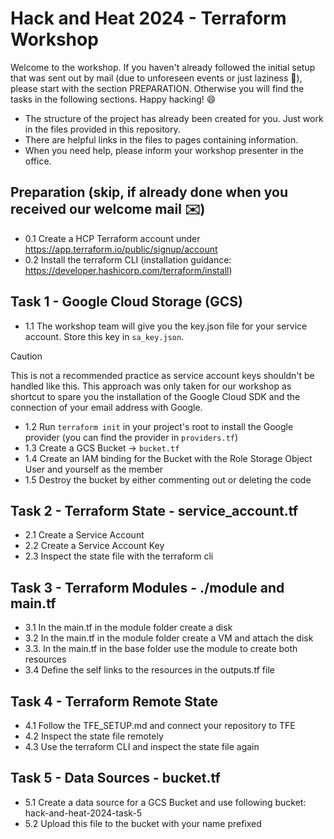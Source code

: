 # Hack and Heat 2024 - Terraform Workshop

Welcome to the workshop. If you haven't already followed the initial setup that was sent out by mail (due to unforeseen events or just laziness 🦥), please start with the section PREPARATION. Otherwise you will find the tasks in the following sections. Happy hacking! 😄

- The structure of the project has already been created for you. Just work in the files provided in this repository. 
- There are helpful links in the files to pages containing information.
- When you need help, please inform your workshop presenter in the office.

## Preparation (skip, if already done when you received our welcome mail ✉️)
- 0.1 Create a HCP Terraform account under https://app.terraform.io/public/signup/account
- 0.2 Install the terraform CLI (installation guidance: https://developer.hashicorp.com/terraform/install)

## Task 1 - Google Cloud Storage (GCS)
- 1.1 The workshop team will give you the key.json file for your service account. Store this key in `sa_key.json`.
> [!CAUTION]
> This is not a recommended practice as service account keys shouldn't be handled like this. This approach was only taken for our workshop as shortcut to spare you the installation of the Google Cloud SDK and the connection of your email address with Google.
- 1.2 Run `terraform init` in your project's root to install the Google provider (you can find the provider in `providers.tf`)
- 1.3 Create a GCS Bucket -> `bucket.tf`
- 1.4 Create an IAM binding for the Bucket with the Role Storage Object User and yourself as the member
- 1.5 Destroy the bucket by either commenting out or deleting the code

## Task 2 - Terraform State - service_account.tf
- 2.1 Create a Service Account
- 2.2 Create a Service Account Key
- 2.3 Inspect the state file with the terraform cli

## Task 3 - Terraform Modules - ./module and main.tf
- 3.1 In the main.tf in the module folder create a disk
- 3.2 In the main.tf in the module folder create a VM and attach the disk
- 3.3. In the main.tf in the base folder use the module to create both resources
- 3.4 Define the self links to the resources in the outputs.tf file
  
## Task 4 - Terraform Remote State
- 4.1 Follow the TFE_SETUP.md and connect your repository to TFE
- 4.2 Inspect the state file remotely
- 4.3 Use the terraform CLI and inspect the state file again
  
## Task 5 - Data Sources - bucket.tf
- 5.1 Create a data source for a GCS Bucket and use following bucket: hack-and-heat-2024-task-5
- 5.2 Upload this file to the bucket with your name prefixed
